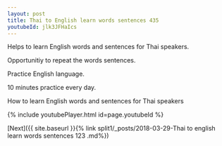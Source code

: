 ```yaml
---
layout: post
title: Thai to English learn words sentences 435 
youtubeId: jlk3JFHaIcs
---
```

 
 
Helps to learn English words and sentences for Thai speakers.

Opportunitiy to repeat the words sentences. 

Practice English language. 
 
10 minutes practice every day. 
 
How to learn English words and sentences for Thai speakers 
 
{% include youtubePlayer.html id=page.youtubeId %}
 
 
[Next]({{ site.baseurl }}{% link  split1/_posts/2018-03-29-Thai to english learn words sentences 123 .md%})
 
